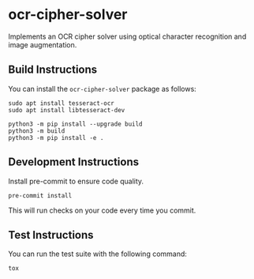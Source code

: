 # ocr-cipher-solver
Implements an OCR cipher solver using optical character recognition and image augmentation.

## Build Instructions
You can install the `ocr-cipher-solver` package as follows:

```
sudo apt install tesseract-ocr
sudo apt install libtesseract-dev

python3 -m pip install --upgrade build
python3 -m build
python3 -m pip install -e .
```

## Development Instructions
Install pre-commit to ensure code quality.
```
pre-commit install
```

This will run checks on your code every time you commit.

## Test Instructions
You can run the test suite with the following command:

```
tox
```
